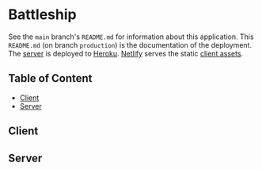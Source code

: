 # Battleship

See the `main` branch's `README.md` for information about this application. This `README.md` (on branch `production`) is the documentation of the deployment. The [server](https://the-battleship-api.herokuapp.com/) is deployed to [Heroku](https://heroku.com/). [Netlify](https://www.netlify.com/) serves the static [client assets](https://the-battleship.netlify.app/).

## Table of Content

- [Client](#client)
- [Server](#server)

## Client

## Server